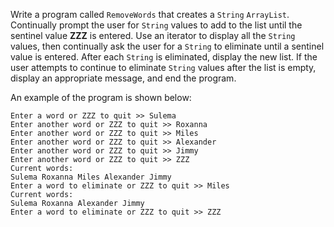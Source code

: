 Write a program called `RemoveWords` that creates a `String` `ArrayList`. Continually prompt the user for `String` values to add to the list until the sentinel value **ZZZ** is entered. Use an iterator to display all the `String` values, then continually ask the user for a `String` to eliminate until a sentinel value is entered. After each `String` is eliminated, display the new list. If the user attempts to continue to eliminate `String` values after the list is empty, display an appropriate message, and end the program.

An example of the program is shown below: 
```
Enter a word or ZZZ to quit >> Sulema
Enter another word or ZZZ to quit >> Roxanna
Enter another word or ZZZ to quit >> Miles
Enter another word or ZZZ to quit >> Alexander
Enter another word or ZZZ to quit >> Jimmy
Enter another word or ZZZ to quit >> ZZZ
Current words:
Sulema Roxanna Miles Alexander Jimmy 
Enter a word to eliminate or ZZZ to quit >> Miles
Current words:
Sulema Roxanna Alexander Jimmy 
Enter a word to eliminate or ZZZ to quit >> ZZZ
```

